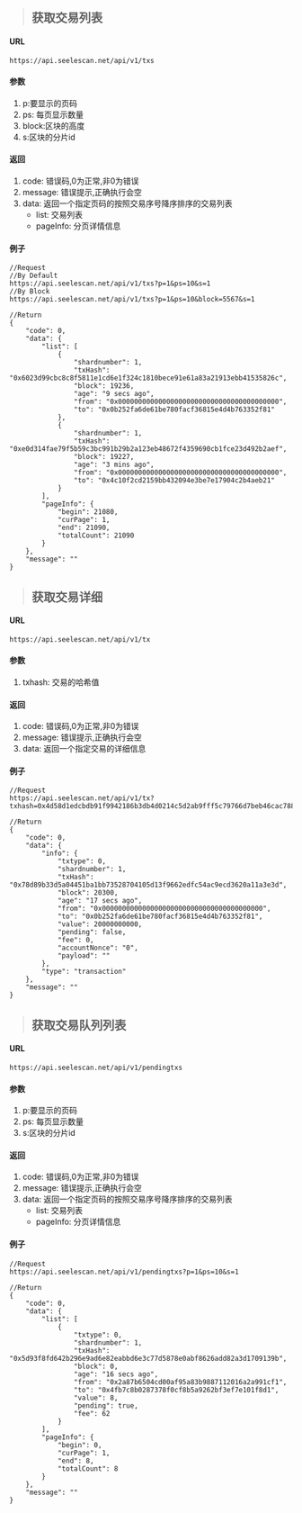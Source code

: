 >## 获取交易列表
#### URL
	https://api.seelescan.net/api/v1/txs
	
#### 参数 
1. p:要显示的页码 
2. ps: 每页显示数量
3. block:区块的高度
4. s:区块的分片id

#### 返回
1. code: 错误码,0为正常,非0为错误
2. message: 错误提示,正确执行会空
3. data: 返回一个指定页码的按照交易序号降序排序的交易列表
	- list: 交易列表
	- pageInfo: 分页详情信息

#### 例子
	//Request
	//By Default
	https://api.seelescan.net/api/v1/txs?p=1&ps=10&s=1
	//By Block
	https://api.seelescan.net/api/v1/txs?p=1&ps=10&block=5567&s=1
	
	//Return
	{
		"code": 0, 
		"data": {
			"list": [
				{
					"shardnumber": 1, 
					"txHash": "0x6023d99cbc8c8f5811e1cd6e1f324c1810bece91e61a83a21913ebb41535826c", 
					"block": 19236, 
					"age": "9 secs ago", 
					"from": "0x0000000000000000000000000000000000000000", 
					"to": "0x0b252fa6de61be780facf36815e4d4b763352f81"
				}, 
				{
					"shardnumber": 1, 
					"txHash": "0xe0d314fae79f5b59c3bc991b29b2a123eb48672f4359690cb1fce23d492b2aef", 
					"block": 19227, 
					"age": "3 mins ago", 
					"from": "0x0000000000000000000000000000000000000000", 
					"to": "0x4c10f2cd2159bb432094e3be7e17904c2b4aeb21"
				}
			], 
			"pageInfo": {
				"begin": 21080, 
				"curPage": 1, 
				"end": 21090, 
				"totalCount": 21090
			}
		}, 
		"message": ""
	}

>## 获取交易详细
#### URL
	https://api.seelescan.net/api/v1/tx
	
#### 参数 
1. txhash: 交易的哈希值

#### 返回
1. code: 错误码,0为正常,非0为错误
2. message: 错误提示,正确执行会空
3. data: 返回一个指定交易的详细信息

#### 例子
	//Request
	https://api.seelescan.net/api/v1/tx?txhash=0x4d58d1edcbdb91f9942186b3db4d0214c5d2ab9fff5c79766d7beb46cac7881f
	
	//Return
	{
		"code": 0, 
		"data": {
			"info": {
				"txtype": 0, 
				"shardnumber": 1, 
				"txHash": "0x78d89b33d5a04451ba1bb73528704105d13f9662edfc54ac9ecd3620a11a3e3d", 
				"block": 20300, 
				"age": "17 secs ago", 
				"from": "0x0000000000000000000000000000000000000000", 
				"to": "0x0b252fa6de61be780facf36815e4d4b763352f81", 
				"value": 20000000000, 
				"pending": false, 
				"fee": 0, 
				"accountNonce": "0", 
				"payload": ""
			}, 
			"type": "transaction"
		}, 
		"message": ""
	}

>## 获取交易队列列表
#### URL
	https://api.seelescan.net/api/v1/pendingtxs
	
#### 参数 
1. p:要显示的页码 
2. ps: 每页显示数量
3. s:区块的分片id

#### 返回
1. code: 错误码,0为正常,非0为错误
2. message: 错误提示,正确执行会空
3. data: 返回一个指定页码的按照交易序号降序排序的交易列表
	- list: 交易列表
	- pageInfo: 分页详情信息

#### 例子
	//Request
	https://api.seelescan.net/api/v1/pendingtxs?p=1&ps=10&s=1
	
	//Return
	{
		"code": 0, 
		"data": {
			"list": [
				{
					"txtype": 0, 
					"shardnumber": 1, 
					"txHash": "0x5d93f8fd642b296e9ad6e82eabbd6e3c77d5878e0abf8626add82a3d1709139b", 
					"block": 0, 
					"age": "16 secs ago", 
					"from": "0x2a87b6504cd00af95a83b9887112016a2a991cf1", 
					"to": "0x4fb7c8b0287378f0cf8b5a9262bf3ef7e101f8d1", 
					"value": 8, 
					"pending": true, 
					"fee": 62
				}
			], 
			"pageInfo": {
				"begin": 0, 
				"curPage": 1, 
				"end": 8, 
				"totalCount": 8
			}
		}, 
		"message": ""
	}
